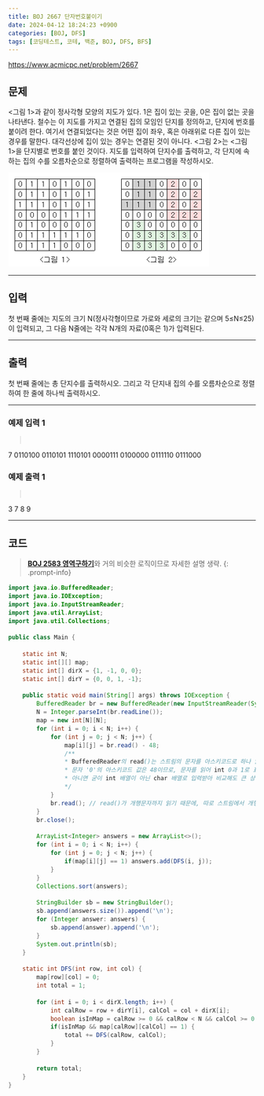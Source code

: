 ```yaml
---
title: BOJ 2667 단자번호붙이기
date: 2024-04-12 18:24:23 +0900
categories: [BOJ, DFS]
tags: [코딩테스트, 코테, 백준, BOJ, DFS, BFS]
---
```


<https://www.acmicpc.net/problem/2667>

## 문제
<그림 1>과 같이 정사각형 모양의 지도가 있다. 1은 집이 있는 곳을, 0은 집이 없는 곳을 나타낸다. 철수는 이 지도를 가지고 연결된 집의 모임인 단지를 정의하고, 단지에 번호를 붙이려 한다. 여기서 연결되었다는 것은 어떤 집이 좌우, 혹은 아래위로 다른 집이 있는 경우를 말한다. 대각선상에 집이 있는 경우는 연결된 것이 아니다. <그림 2>는 <그림 1>을 단지별로 번호를 붙인 것이다. 지도를 입력하여 단지수를 출력하고, 각 단지에 속하는 집의 수를 오름차순으로 정렬하여 출력하는 프로그램을 작성하시오.

![](/imgs/단자번호붙이기_1.png)

---
## 입력
첫 번째 줄에는 지도의 크기 N(정사각형이므로 가로와 세로의 크기는 같으며 5≤N≤25)이 입력되고, 그 다음 N줄에는 각각 N개의 자료(0혹은 1)가 입력된다.

---
## 출력
첫 번째 줄에는 총 단지수를 출력하시오. 그리고 각 단지내 집의 수를 오름차순으로 정렬하여 한 줄에 하나씩 출력하시오.

---
### 예제 입력 1
> <pre>
7
0110100
0110101
1110101
0000111
0100000
0111110
0111000
> </pre>

### 예제 출력 1
> <pre>
3
7
8
9
> </pre>

---
## 코드
> [**BOJ 2583 영역구하기**](https://sjsk3232.github.io/posts/BOJ-2583)와 거의 비슷한 로직이므로 자세한 설명 생략.
{: .prompt-info}

```java
import java.io.BufferedReader;
import java.io.IOException;
import java.io.InputStreamReader;
import java.util.ArrayList;
import java.util.Collections;

public class Main {

    static int N;
    static int[][] map;
    static int[] dirX = {1, -1, 0, 0};
    static int[] dirY = {0, 0, 1, -1};

    public static void main(String[] args) throws IOException {
        BufferedReader br = new BufferedReader(new InputStreamReader(System.in));
        N = Integer.parseInt(br.readLine());
        map = new int[N][N];
        for (int i = 0; i < N; i++) {
            for (int j = 0; j < N; j++) {
                map[i][j] = br.read() - 48;
                /**
                * BufferedReader의 read()는 스트림의 문자를 아스키코드로 하나 읽어 int값으로 반환한다.
                * 문자 '0'의 아스키코드 값은 48이므로, 문자를 읽어 int 0과 1로 표현하기 위해서는 read()로 반환받은 값에서 48을 빼주면 된다.
                * 아니면 굳이 int 배열이 아닌 char 배열로 입력받아 비교해도 큰 상관 없다.
                */
            }
            br.read(); // read()가 개행문자까지 읽기 때문에, 따로 스트림에서 개행문자를 제거하기 위함이다.
        }
        br.close();

        ArrayList<Integer> answers = new ArrayList<>();
        for (int i = 0; i < N; i++) {
            for (int j = 0; j < N; j++) {
                if(map[i][j] == 1) answers.add(DFS(i, j));
            }
        }
        Collections.sort(answers);

        StringBuilder sb = new StringBuilder();
        sb.append(answers.size()).append('\n');
        for (Integer answer: answers) {
            sb.append(answer).append('\n');
        }
        System.out.println(sb);
    }

    static int DFS(int row, int col) {
        map[row][col] = 0;
        int total = 1;

        for (int i = 0; i < dirX.length; i++) {
            int calRow = row + dirY[i], calCol = col + dirX[i];
            boolean isInMap = calRow >= 0 && calRow < N && calCol >= 0 && calCol < N;
            if(isInMap && map[calRow][calCol] == 1) {
                total += DFS(calRow, calCol);
            }
        }

        return total;
    }
}
```
